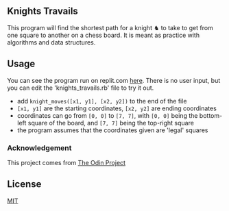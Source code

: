 ## Knights Travails
This program will find the shortest path for a knight ♞ to take to get from one square to another on a chess board. It is meant as practice with algorithms and data structures.

## Usage
You can see the program run on replit.com [here](https://replit.com/@amkruzel/knights_travails). There is no user input, but you can edit the 'knights_travails.rb' file to try it out.

- add `knight_moves([x1, y1], [x2, y2])` to the end of the file
- `[x1, y1]` are the starting coordinates, `[x2, y2]` are ending coordinates
- coordinates can go from `[0, 0]` to `[7, 7]`, with `[0, 0]` being the bottom-left square of the board, and `[7, 7]` being the top-right square
- the program assumes that the coordinates given are 'legal' squares

### Acknowledgement
This project comes from [The Odin Project](https://www.theodinproject.com/paths/full-stack-ruby-on-rails/courses/ruby-programming/lessons/knights-travails)

## License
[MIT](https://choosealicense.com/licenses/mit/)